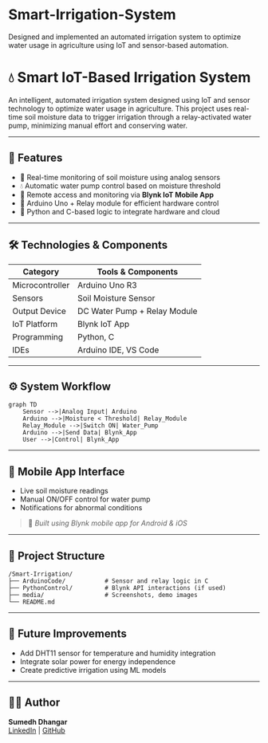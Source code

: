 # Smart-Irrigation-System
Designed and implemented an automated irrigation system to optimize water usage in agriculture using IoT and sensor-based automation.

# 💧 Smart IoT-Based Irrigation System

An intelligent, automated irrigation system designed using IoT and sensor technology to optimize water usage in agriculture. This project uses real-time soil moisture data to trigger irrigation through a relay-activated water pump, minimizing manual effort and conserving water.

---

## 📌 Features

- 🌱 Real-time monitoring of soil moisture using analog sensors
- 💧 Automatic water pump control based on moisture threshold
- 📲 Remote access and monitoring via **Blynk IoT Mobile App**
- 🔌 Arduino Uno + Relay module for efficient hardware control
- 🧠 Python and C-based logic to integrate hardware and cloud

---

## 🛠 Technologies & Components

| Category       | Tools & Components                         |
|----------------|--------------------------------------------|
| Microcontroller| Arduino Uno R3                             |
| Sensors        | Soil Moisture Sensor                       |
| Output Device  | DC Water Pump + Relay Module               |
| IoT Platform   | Blynk IoT App                              |
| Programming    | Python, C                                  |
| IDEs           | Arduino IDE, VS Code                       |

---

## ⚙️ System Workflow

```mermaid
graph TD
    Sensor -->|Analog Input| Arduino
    Arduino -->|Moisture < Threshold| Relay_Module
    Relay_Module -->|Switch ON| Water_Pump
    Arduino -->|Send Data| Blynk_App
    User -->|Control| Blynk_App
```

---

## 📱 Mobile App Interface

- Live soil moisture readings
- Manual ON/OFF control for water pump
- Notifications for abnormal conditions

> 📲 *Built using Blynk mobile app for Android & iOS*

---

## 📁 Project Structure

```
/Smart-Irrigation/
├── ArduinoCode/           # Sensor and relay logic in C
├── PythonControl/         # Blynk API interactions (if used)
├── media/                 # Screenshots, demo images
└── README.md
```

---

## 🚀 Future Improvements

- Add DHT11 sensor for temperature and humidity integration
- Integrate solar power for energy independence
- Create predictive irrigation using ML models

---

## 👨‍💻 Author

**Sumedh Dhangar**  
[LinkedIn](https://www.linkedin.com/in/sumedh-dhangar) | [GitHub](https://github.com/Sumedh2911)
